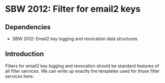SBW 2012: Filter for email2 keys
===============================

Dependencies
------------

* SBW 2012: Email2 key logging and revocation data structures

Introduction
------------

Filters for email2 key logging and revocation should be standard features of
all filter services. We can write up exactly the templates used for those filter
services here.
